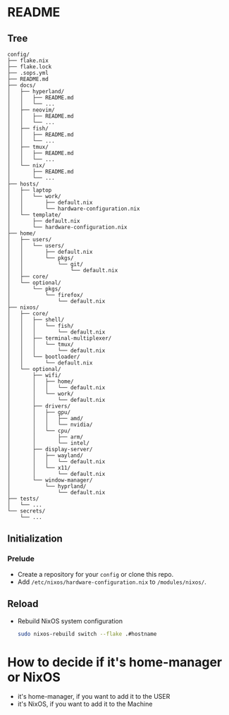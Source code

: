 # README
## Tree
```
config/
├── flake.nix
├── flake.lock
├── .sops.yml
├── README.md
├── docs/
│   ├── hyperland/
│   │   ├── README.md
│   │   └── ...
│   ├── neovim/
│   │   ├── README.md
│   │   └── ...
│   ├── fish/
│   │   ├── README.md
│   │   └── ...
│   ├── tmux/
│   │   ├── README.md
│   │   └── ...
│   └── nix/
│       ├── README.md
│       └── ...
├── hosts/
│   ├── laptop
│   │   └── work/
│   │       ├── default.nix 
│   │       └── hardware-configuration.nix 
│   └── template/
│       ├── default.nix
│       └── hardware-configuration.nix
├── home/
│   ├── users/
│   │   └── users/
│   │       ├── default.nix
│   │       └── pkgs/
│   │           └── git/
│   │               └── default.nix
│   ├── core/
│   └── optional/
│       └── pkgs/
│           └── firefox/ 
│               └── default.nix 
├── nixos/
│   ├── core/
│   │   ├── shell/
│   │   │   └── fish/ 
│   │   │       └── default.nix 
│   │   ├── terminal-multiplexer/
│   │   │   └── tmux/ 
│   │   │       └── default.nix 
│   │   └── bootloader/
│   │       └── default.nix 
│   └── optional/
│       ├── wifi/
│       │   ├── home/
│       │   │   └── default.nix
│       │   └── work/
│       │       └── default.nix
│       ├── drivers/
│       │   ├── gpu/
│       │   │   ├── amd/
│       │   │   └── nvidia/
│       │   └── cpu/
│       │       ├── arm/
│       │       └── intel/
│       ├── display-server/
│       │   ├── wayland/ 
│       │   │   └── default.nix 
│       │   └── x11/ 
│       │       └── default.nix 
│       └── window-manager/
│           └── hyprland/ 
│               └── default.nix 
├── tests/
│   └── ...
└── secrets/
    └── ...
```
## Initialization
### Prelude
+ Create a repository for your `config` or clone this repo.
+ Add `/etc/nixos/hardware-configuration.nix` to `/modules/nixos/`.

## Reload
+ Rebuild NixOS system configuration
  ```sh
  sudo nixos-rebuild switch --flake .#hostname
  ```

# How to decide if it's home-manager or NixOS
+ it's home-manager, if you want to add it to the USER
+ it's NixOS, if you want to add it to the Machine
